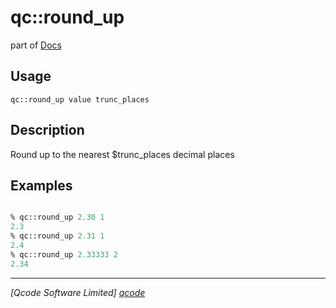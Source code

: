 qc::round_up
============

part of [Docs](../index.md)

Usage
-----
`
        qc::round_up value trunc_places
    `

Description
-----------
Round up to the nearest $trunc_places decimal places

Examples
--------
```tcl

% qc::round_up 2.30 1
2.3
% qc::round_up 2.31 1
2.4
% qc::round_up 2.33333 2
2.34
```

----------------------------------
*[Qcode Software Limited] [qcode]*

[qcode]: http://www.qcode.co.uk "Qcode Software"